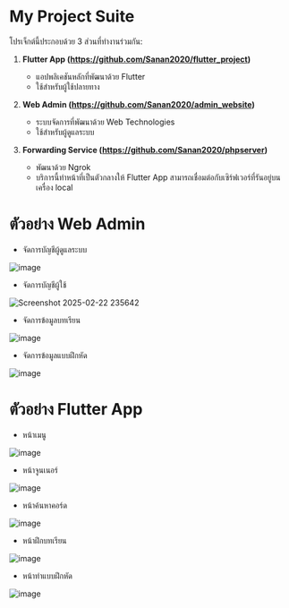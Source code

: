 # My Project Suite

โปรเจ็กต์นี้ประกอบด้วย 3 ส่วนที่ทำงานร่วมกัน:

1. **Flutter App (https://github.com/Sanan2020/flutter_project)**  
   - แอปพลิเคชันหลักที่พัฒนาด้วย Flutter  
   - ใช้สำหรับผู้ใช้ปลายทาง  

2. **Web Admin (https://github.com/Sanan2020/admin_website)**  
   - ระบบจัดการที่พัฒนาด้วย Web Technologies  
   - ใช้สำหรับผู้ดูแลระบบ  

3. **Forwarding Service (https://github.com/Sanan2020/phpserver)**  
   - พัฒนาด้วย Ngrok
   - บริการนี้ทำหน้าที่เป็นตัวกลางให้ Flutter App สามารถเชื่อมต่อกับเซิร์ฟเวอร์ที่รันอยู่บนเครื่อง local


# ตัวอย่าง Web Admin
- จัดการบัญชีผู้ดูแลระบบ
  
![image](https://github.com/user-attachments/assets/91b64de1-5ce0-4d3e-bfb6-ce2d110c8622)

- จัดการบัญชีผู้ใช้
  
![Screenshot 2025-02-22 235642](https://github.com/user-attachments/assets/830e79b3-2c4d-4ea5-a243-db2d4cbac25d)

- จัดการข้อมูลบทเรียน
  
![image](https://github.com/user-attachments/assets/722f8890-286c-4188-af89-4eb88b4f7dba)

- จัดการข้อมูลแบบฝึกหัด
  
![image](https://github.com/user-attachments/assets/146c9a14-3f90-45ba-a9fe-3c1a9bef8400)

# ตัวอย่าง Flutter App
- หน้าเมนู
  
![image](https://github.com/user-attachments/assets/f97ac22d-7ff4-4c8e-81c3-a7221c9a0055)

- หน้าจูนเนอร์
  
![image](https://github.com/user-attachments/assets/982be066-d497-4467-95ea-973e927ece57)

- หน้าค้นหาคอร์ด
  
![image](https://github.com/user-attachments/assets/4c031c38-2627-48da-a47c-30fd0d9a1647)

- หน้าฝึกบทเรียน
  
![image](https://github.com/user-attachments/assets/180f75cd-bb72-41fb-a16d-8b8a0c563632)

- หน้าทำแบบฝึกหัด
  
![image](https://github.com/user-attachments/assets/91be0062-5d54-4028-8daa-c05fea9f3a4f)



